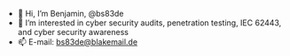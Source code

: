 - 👋 Hi, I’m Benjamin, @bs83de
- 👀 I’m interested in cyber security audits, penetration testing, IEC 62443, and cyber security awareness
- 📫 E-mail: bs83de@blakemail.de
